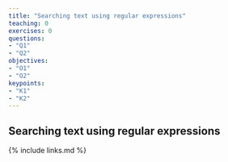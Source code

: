 ```yaml
---
title: "Searching text using regular expressions"
teaching: 0
exercises: 0
questions:
- "Q1"
- "Q2"
objectives:
- "O1"
- "O2"
keypoints:
- "K1"
- "K2"
---
```


## Searching text using regular expressions

<!--
~~~
code goes here
~~~
{: .bash}-->

<!--
> ## Task
>
> Description
>
> ~~~
> code goes here
> ~~~
> {: .source}
>
> more description
>
> > ## Solution
> >
> > description of Solution
> >
> >```
> > output (e.g.)
> >```
> > {: .output}
> {: .solution}
{: .challenge}-->

{% include links.md %}
